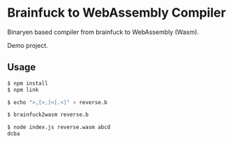 # Brainfuck to WebAssembly Compiler

Binaryen based compiler from brainfuck to WebAssembly (Wasm).

Demo project.

## Usage

```sh
$ npm install
$ npm link

$ echo ">,[>,]<[.<]" > reverse.b

$ brainfuck2wasm reverse.b

$ node index.js reverse.wasm abcd
dcba
```
